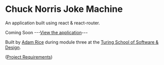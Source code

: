 # Chuck Norris Joke Machine

An application built using react &amp; react-router.

Coming Soon ---[View the application](http://omfgdogs.com/#)---

Built by [Adam Rice](https://github.com/adam-rice) during module three at the [Turing School of Software & Design](https://www.turing.io/).

([Project Requirements](http://frontend.turing.io/projects/walker-texas-rangerbox.html))
